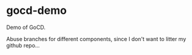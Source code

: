 # gocd-demo
Demo of GoCD. 

Abuse branches for different components, since I don't want to litter my github repo...



